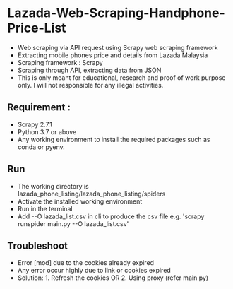# Lazada-Web-Scraping-Handphone-Price-List
- Web scraping via API request using Scrapy web scraping framework
- Extracting mobile phones price and details from Lazada Malaysia
- Scraping framework : Scrapy
- Scraping through API, extracting data from JSON
- This is only meant for educational, research and proof of work purpose only. I will not responsible for any illegal activities.

## Requirement : 
- Scrapy 2.7.1
- Python 3.7 or above
- Any working environment to install the required packages such as conda or pyenv.

## Run
- The working directory is lazada_phone_listing/lazada_phone_listing/spiders
- Activate the installed working environment
- Run <scrapy runspider main.py> in the terminal
- Add --O lazada_list.csv in cli to produce the csv file e.g. 'scrapy runspider main.py --O lazada_list.csv'

## Troubleshoot
- Error [mod] due to the cookies already expired
- Any error occur highly due to link or cookies expired
- Solution: 1. Refresh the cookies OR
            2. Using proxy (refer main.py)
